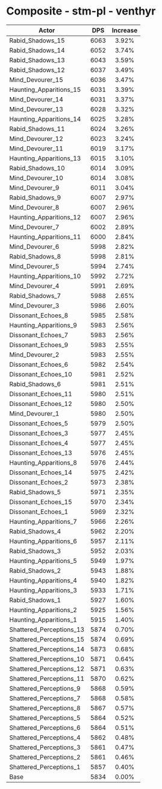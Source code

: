 # Composite - stm-pl - venthyr
| Actor | DPS | Increase |
|---|:---:|:---:|
|Rabid_Shadows_15|6063|3.92%|
|Rabid_Shadows_14|6052|3.74%|
|Rabid_Shadows_13|6043|3.59%|
|Rabid_Shadows_12|6037|3.49%|
|Mind_Devourer_15|6036|3.47%|
|Haunting_Apparitions_15|6031|3.39%|
|Mind_Devourer_14|6031|3.37%|
|Mind_Devourer_13|6028|3.32%|
|Haunting_Apparitions_14|6025|3.28%|
|Rabid_Shadows_11|6024|3.26%|
|Mind_Devourer_12|6023|3.24%|
|Mind_Devourer_11|6019|3.17%|
|Haunting_Apparitions_13|6015|3.10%|
|Rabid_Shadows_10|6014|3.09%|
|Mind_Devourer_10|6014|3.08%|
|Mind_Devourer_9|6011|3.04%|
|Rabid_Shadows_9|6007|2.97%|
|Mind_Devourer_8|6007|2.96%|
|Haunting_Apparitions_12|6007|2.96%|
|Mind_Devourer_7|6002|2.89%|
|Haunting_Apparitions_11|6000|2.84%|
|Mind_Devourer_6|5998|2.82%|
|Rabid_Shadows_8|5998|2.81%|
|Mind_Devourer_5|5994|2.74%|
|Haunting_Apparitions_10|5992|2.72%|
|Mind_Devourer_4|5991|2.69%|
|Rabid_Shadows_7|5988|2.65%|
|Mind_Devourer_3|5986|2.60%|
|Dissonant_Echoes_8|5985|2.58%|
|Haunting_Apparitions_9|5983|2.56%|
|Dissonant_Echoes_7|5983|2.56%|
|Dissonant_Echoes_9|5983|2.55%|
|Mind_Devourer_2|5983|2.55%|
|Dissonant_Echoes_6|5982|2.54%|
|Dissonant_Echoes_10|5981|2.52%|
|Rabid_Shadows_6|5981|2.51%|
|Dissonant_Echoes_11|5980|2.51%|
|Dissonant_Echoes_12|5980|2.50%|
|Mind_Devourer_1|5980|2.50%|
|Dissonant_Echoes_5|5979|2.50%|
|Dissonant_Echoes_3|5977|2.45%|
|Dissonant_Echoes_4|5977|2.45%|
|Dissonant_Echoes_13|5976|2.45%|
|Haunting_Apparitions_8|5976|2.44%|
|Dissonant_Echoes_14|5975|2.42%|
|Dissonant_Echoes_2|5973|2.38%|
|Rabid_Shadows_5|5971|2.35%|
|Dissonant_Echoes_15|5970|2.34%|
|Dissonant_Echoes_1|5969|2.32%|
|Haunting_Apparitions_7|5966|2.26%|
|Rabid_Shadows_4|5962|2.20%|
|Haunting_Apparitions_6|5957|2.11%|
|Rabid_Shadows_3|5952|2.03%|
|Haunting_Apparitions_5|5949|1.97%|
|Rabid_Shadows_2|5943|1.88%|
|Haunting_Apparitions_4|5940|1.82%|
|Haunting_Apparitions_3|5933|1.71%|
|Rabid_Shadows_1|5927|1.60%|
|Haunting_Apparitions_2|5925|1.56%|
|Haunting_Apparitions_1|5915|1.40%|
|Shattered_Perceptions_13|5874|0.70%|
|Shattered_Perceptions_15|5874|0.69%|
|Shattered_Perceptions_14|5873|0.68%|
|Shattered_Perceptions_10|5871|0.64%|
|Shattered_Perceptions_12|5871|0.63%|
|Shattered_Perceptions_11|5870|0.62%|
|Shattered_Perceptions_9|5868|0.59%|
|Shattered_Perceptions_7|5868|0.58%|
|Shattered_Perceptions_8|5867|0.57%|
|Shattered_Perceptions_5|5864|0.52%|
|Shattered_Perceptions_6|5864|0.51%|
|Shattered_Perceptions_4|5862|0.48%|
|Shattered_Perceptions_3|5861|0.47%|
|Shattered_Perceptions_2|5861|0.46%|
|Shattered_Perceptions_1|5857|0.40%|
|Base|5834|0.00%|
